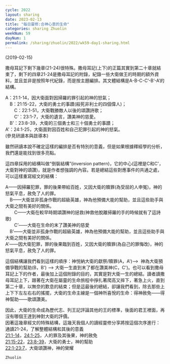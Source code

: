 ```yaml
---
cycle: 2022
layout: sharing
date: 2023-02-13
title: "每日靈修:合神心意的生命"
categories: sharing Zhuolin
weekNum: 59
dayNum: 1
permalink: /sharing/zhuolin/2022/wk59-day1-sharing.html
---
```

(2019-02-15)

撒母耳記下剩下幾章(21-24)很特殊。撒母耳記(上下)的正篇其實到第二十章就結束了，剩下的四章21-24是撒母耳記的附錄，紀錄一些大衛做王的時期的額外資料，並且並非是按照年代紀錄，而是按主題編排。其文體結構是A-B-C-C’-B’-A’的結構。  

A：21:1-14，因大衛面對因掃羅的罪引起的神的怒氣；    
　B：21:15-22，大衛的勇士的事蹟(殺死非利士的四個偉人)；    
　　C：22:1-51，大衛戰勝敵人以後的頌讚詩歌；    
　　C'：23:1-7，大衛的遺言，讚美神的慈愛。    
　B'：23:8-39，大衛的三個勇士和三十個勇士的事蹟；    
A'：24:1-25，大衛面對因百姓和自己犯罪引起的神的怒氣。    
(參見研讀本與啟導本)  

雖然研讀本說不確定這樣的編排是否有特別的意義，但是如果根據釋經學的分析，我們還是能找到很多亮點。  

這四章採用的結構叫做“倒裝結構”(inversion pattern)，它的中心(這裡是C和C'，大衛對神的頌讚)，就是作者想強調的內容。若是總結這些對應事件的共通之處，可以這樣重寫經文的結構：  

A——因掃羅犯罪，罪的後果帶給百姓，又因大衛的贖罪(為受屈的人申冤)，神的怒氣平息，赦免了人的罪。    
　B——大衛並非孤身作戰的超級英雄，神為他預備大能的幫助，並且這些助手與大衛之間有美好的關係。    
　　C——大衛在較早時期頌讚神的拯救(神救他脫離掃羅的手的時候就有了這詩歌)    
　　C’——大衛在生命的末了讚美神的慈愛    
　B’——大衛並非孤身作戰的超級英雄，神為他預備大能的幫助，並且這些助手與大衛之間有美好的關係。    
A'——因大衛犯罪，罪的後果臨到百姓，又因大衛的贖罪(為自己的罪悔改)，神的怒氣平息，赦免了人的罪。    

這個結構讓我們看到這樣的順序：神悦納大衛的獻祭/贖罪(A，A')—>  神為大衛預備爭戰的幫助(B，B') —> 大衛一生直到末了都在讚美神(C，C')。也可以看到撒母耳記上下的作者，最後加上這個附錄的目的，其實是對大衛一生的總結。讀者讀撒母耳記上下，跟著在大衛在屬靈的生命旅程中掙扎著爬高又摔下，著急上火，直到第二十章，以無奈的歎息的結束；但是這最後的總結，卻讓我們看到，除去那些上上下下左左右右的搖擺，大衛的生命主線是一個神所喜悅的生命：得神赦免——得神幫助——歌頌讚美。  

因此，大衛的生命成為歷代志、列王記評論其他的王的標準，後面的君王裡面，再沒有哪個王達到神對大衛的評價。    
因著這幾章經文的特殊結構，這幾天我個人的讀經靈修分享將按這個次序進行：    
通讀21-24，了解整體結構和其後的意義    
[21:1-14](https：//www.biblegateway.com/passage/？search=撒母耳記下21.1-14&version=CUVMPT)，[24:1-25](https：//www.biblegateway.com/passage/？search=撒母耳記下24.1-25&version=CUVMPT)，人的罪及其後果，神的赦免    
[21:15-22](https：//www.biblegateway.com/passage/？search=撒母耳記下21.15-22&version=CUVMPT)，[23:8-39](https：//www.biblegateway.com/passage/？search=撒母耳記下23.8-39&version=CUVMPT)，大衛的勇士，神的幫助    
[22:1-23:7](https：//www.biblegateway.com/passage/？search=撒母耳記下22.1-23.7&version=CUVMPT)，大衛頌讚神，神的榮耀    

`Zhuolin`  
